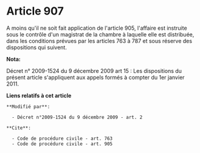 # Article 907

A moins qu'il ne soit fait application de l'article 905, l'affaire est instruite sous le contrôle d'un magistrat de la
chambre à laquelle elle est distribuée, dans les conditions prévues par les articles 763 à 787 et sous réserve des
dispositions qui suivent.

**Nota:**

Décret n° 2009-1524 du 9 décembre 2009 art 15 : Les dispositions du présent article s'appliquent aux appels formés à compter
du 1er janvier 2011.

**Liens relatifs à cet article**

	**Modifié par**:

	  - Décret n°2009-1524 du 9 décembre 2009 - art. 2

	**Cite**:

	  - Code de procédure civile - art. 763
	  - Code de procédure civile - art. 905
